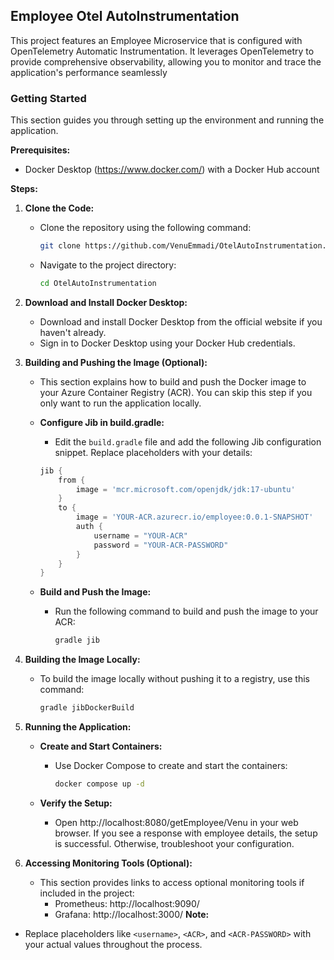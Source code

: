 ## Employee Otel AutoInstrumentation

This project features an Employee Microservice that is configured with OpenTelemetry Automatic Instrumentation. It leverages OpenTelemetry to provide comprehensive observability, allowing you to monitor and trace the application's performance seamlessly

### Getting Started

This section guides you through setting up the environment and running the application.

**Prerequisites:**
* Docker Desktop (https://www.docker.com/) with a Docker Hub account

**Steps:**

1. **Clone the Code:**
    - Clone the repository using the following command:

      ```bash
      git clone https://github.com/VenuEmmadi/OtelAutoInstrumentation.git
      ```

    - Navigate to the project directory:

      ```bash
      cd OtelAutoInstrumentation
      ```

2. **Download and Install Docker Desktop:**
    - Download and install Docker Desktop from the official website if you haven't already.
    - Sign in to Docker Desktop using your Docker Hub credentials.

3. **Building and Pushing the Image (Optional):**
    - This section explains how to build and push the Docker image to your Azure Container Registry (ACR). You can skip this step if you only want to run the application locally.
    - **Configure Jib in build.gradle:**
        - Edit the `build.gradle` file and add the following Jib configuration snippet. Replace placeholders with your details:
    
        ```groovy
        jib {
            from {
                image = 'mcr.microsoft.com/openjdk/jdk:17-ubuntu'
            }
            to {
                image = 'YOUR-ACR.azurecr.io/employee:0.0.1-SNAPSHOT'
                auth {
                    username = "YOUR-ACR"
                    password = "YOUR-ACR-PASSWORD"
                }
            }
        }
    - **Build and Push the Image:**
        - Run the following command to build and push the image to your ACR:

          ```bash
          gradle jib
          ```

4. **Building the Image Locally:**
    - To build the image locally without pushing it to a registry, use this command:

      ```bash
      gradle jibDockerBuild
      ```

5. **Running the Application:**
    - **Create and Start Containers:**
        - Use Docker Compose to create and start the containers:

          ```bash
          docker compose up -d
          ```

    - **Verify the Setup:**
        - Open http://localhost:8080/getEmployee/Venu in your web browser. If you see a response with employee details, the setup is successful. Otherwise, troubleshoot your configuration.

6. **Accessing Monitoring Tools (Optional):**
    - This section provides links to access optional monitoring tools if included in the project:
        - Prometheus: http://localhost:9090/
        - Grafana: http://localhost:3000/
**Note:**

- Replace placeholders like `<username>`, `<ACR>`, and `<ACR-PASSWORD>` with your actual values throughout the process.

